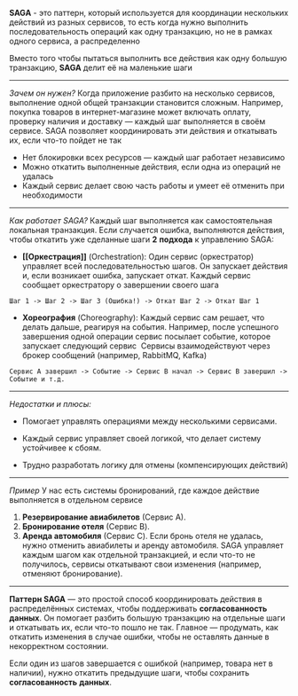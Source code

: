 

**SAGA** - это паттерн, который используется для координации нескольких действий из разных сервисов, то есть когда нужно выполнить последовательность операций как одну транзакцию, но не в рамках одного сервиса, а распределенно

Вместо того чтобы пытаться выполнить все действия как одну большую транзакцию, **SAGA** делит её на маленькие шаги

---
*Зачем он нужен?*
Когда приложение разбито на несколько сервисов, выполнение одной общей транзакции становится сложным. Например, покупка товаров в интернет-магазине может включать оплату, проверку наличия и доставку — каждый шаг выполняется в своём сервисе. SAGA позволяет координировать эти действия и откатывать их, если что-то пойдет не так
- Нет блокировки всех ресурсов — каждый шаг работает независимо
- Можно откатить выполненные действия, если одна из операций не удалась
- Каждый сервис делает свою часть работы и умеет её отменить при необходимости

---
*Как работает SAGA?*
Каждый шаг выполняется как самостоятельная локальная транзакция. Если случается ошибка, выполняются действия, чтобы откатить уже сделанные шаги
**2** **подхода** к управлению SAGA:
- **[[Оркестрация]]** (Orchestration): Один сервис (оркестратор) управляет всей последовательностью шагов. Он запускает действия и, если возникает ошибка, запускает откат. Каждый сервис сообщает оркестратору о завершении своего шага
```
Шаг 1 -> Шаг 2 -> Шаг 3 (Ошибка!) -> Откат Шаг 2 -> Откат Шаг 1
```
- **Хореография** (Choreography): Каждый сервис сам решает, что делать дальше, реагируя на события. Например, после успешного завершения одной операции сервис посылает событие, которое запускает следующий сервис
   Сервисы взаимодействуют через брокер сообщений (например, RabbitMQ, Kafka)
```
Сервис А завершил -> Событие -> Сервис B начал -> Сервис B завершил -> Событие и т.д.
```
---

*Недостатки и плюсы:*
- Помогает управлять операциями между несколькими сервисами.
- Каждый сервис управляет своей логикой, что делает систему устойчивее к сбоям.

- Трудно разработать логику для отмены (компенсирующих действий)
---
*Пример*
У нас есть системы бронирований, где каждое действие выполняется в отдельном сервисе
1. **Резервирование авиабилетов** (Сервис А).
2. **Бронирование отеля** (Сервис B).
3. **Аренда автомобиля** (Сервис C).
Если бронь отеля не удалась, нужно отменить авиабилеты и аренду автомобиля. SAGA управляет каждым шагом как отдельной транзакцией, и если что-то не получилось, сервисы откатывают свои изменения (например, отменяют бронирование).

---

**Паттерн SAGA** — это простой способ координировать действия в распределённых системах, чтобы поддерживать **согласованность данных**. Он помогает разбить большую транзакцию на отдельные шаги и откатывать их, если что-то пошло не так. Главное — продумать, как откатить изменения в случае ошибки, чтобы не оставлять данные в некорректном состоянии.

Если один из шагов завершается с ошибкой (например, товара нет в наличии), нужно откатить предыдущие шаги, чтобы сохранить **согласованность** **данных**.
